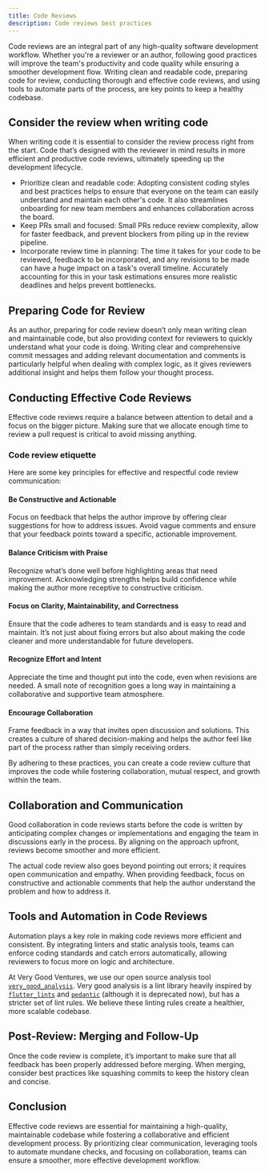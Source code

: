 ```yaml
---
title: Code Reviews
description: Code reviews best practices
---
```


Code reviews are an integral part of any high-quality software development workflow. Whether you're a reviewer or an author, following good practices will improve the team's productivity and code quality while ensuring a smoother development flow.
Writing clean and readable code, preparing code for review, conducting thorough and effective code reviews, and using tools to automate parts of the process, are key points to keep a healthy codebase.

## Consider the review when writing code

When writing code it is essential to consider the review process right from the start. Code that’s designed with the reviewer in mind results in more efficient and productive code reviews, ultimately speeding up the development lifecycle.

- Prioritize clean and readable code: Adopting consistent coding styles and best practices helps to ensure that everyone on the team can easily understand and maintain each other's code. It also streamlines onboarding for new team members and enhances collaboration across the board.
- Keep PRs small and focused: Small PRs reduce review complexity, allow for faster feedback, and prevent blockers from piling up in the review pipeline.
- Incorporate review time in planning: The time it takes for your code to be reviewed, feedback to be incorporated, and any revisions to be made can have a huge impact on a task's overall timeline. Accurately accounting for this in your task estimations ensures more realistic deadlines and helps prevent bottlenecks.

## Preparing Code for Review

As an author, preparing for code review doesn’t only mean writing clean and maintainable code, but also providing context for reviewers to quickly understand what your code is doing.
Writing clear and comprehensive commit messages and adding relevant documentation and comments is particularly helpful when dealing with complex logic, as it gives reviewers additional insight and helps them follow your thought process.

## Conducting Effective Code Reviews

Effective code reviews require a balance between attention to detail and a focus on the bigger picture. Making sure that we allocate enough time to review a pull request is critical to avoid missing anything.

### Code review etiquette

Here are some key principles for effective and respectful code review communication:

#### Be Constructive and Actionable

Focus on feedback that helps the author improve by offering clear suggestions for how to address issues. Avoid vague comments and ensure that your feedback points toward a specific, actionable improvement.

#### Balance Criticism with Praise

Recognize what’s done well before highlighting areas that need improvement. Acknowledging strengths helps build confidence while making the author more receptive to constructive criticism.

#### Focus on Clarity, Maintainability, and Correctness

Ensure that the code adheres to team standards and is easy to read and maintain. It’s not just about fixing errors but also about making the code cleaner and more understandable for future developers.

#### Recognize Effort and Intent

Appreciate the time and thought put into the code, even when revisions are needed. A small note of recognition goes a long way in maintaining a collaborative and supportive team atmosphere.

#### Encourage Collaboration

Frame feedback in a way that invites open discussion and solutions. This creates a culture of shared decision-making and helps the author feel like part of the process rather than simply receiving orders.

By adhering to these practices, you can create a code review culture that improves the code while fostering collaboration, mutual respect, and growth within the team.

## Collaboration and Communication

Good collaboration in code reviews starts before the code is written by anticipating complex changes or implementations and engaging the team in discussions early in the process. By aligning on the approach upfront, reviews become smoother and more efficient.

The actual code review also goes beyond pointing out errors; it requires open communication and empathy. When providing feedback, focus on constructive and actionable comments that help the author understand the problem and how to address it.

## Tools and Automation in Code Reviews

Automation plays a key role in making code reviews more efficient and consistent. By integrating linters and static analysis tools, teams can enforce coding standards and catch errors automatically, allowing reviewers to focus more on logic and architecture.

At Very Good Ventures, we use our open source analysis tool [`very_good_analysis`](https://github.com/VeryGoodOpenSource/very_good_analysis). Very good analysis is a lint library heavily inspired by [`flutter_lints`](https://pub.dev/packages/flutter_lints) and [`pedantic`](https://pub.dev/packages/pedantic) (although it is deprecated now), but has a stricter set of lint rules. We believe these linting rules create a healthier, more scalable codebase.

## Post-Review: Merging and Follow-Up

Once the code review is complete, it’s important to make sure that all feedback has been properly addressed before merging. When merging, consider best practices like squashing commits to keep the history clean and concise.

## Conclusion

Effective code reviews are essential for maintaining a high-quality, maintainable codebase while fostering a collaborative and efficient development process. By prioritizing clear communication, leveraging tools to automate mundane checks, and focusing on collaboration, teams can ensure a smoother, more effective development workflow.
